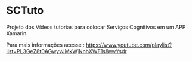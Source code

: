 # SCTuto
Projeto dos Vídeos tutorias para colocar Serviços Cognitivos em um APP Xamarin.

Para mais informações acesse : https://www.youtube.com/playlist?list=PL3GeZ8t0AGwyvJMkWjNnhXWF1s8wvYsdr
